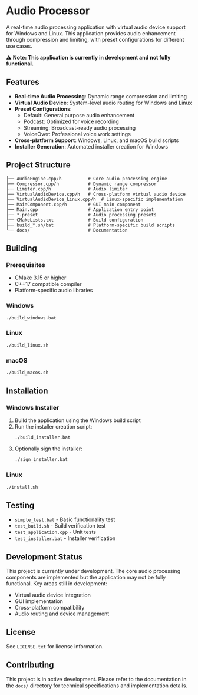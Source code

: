 # Audio Processor

A real-time audio processing application with virtual audio device support for Windows and Linux. This application provides audio enhancement through compression and limiting, with preset configurations for different use cases.

⚠️ **Note: This application is currently in development and not fully functional.**

## Features

- **Real-time Audio Processing**: Dynamic range compression and limiting
- **Virtual Audio Device**: System-level audio routing for Windows and Linux
- **Preset Configurations**: 
  - Default: General purpose audio enhancement
  - Podcast: Optimized for voice recording
  - Streaming: Broadcast-ready audio processing
  - VoiceOver: Professional voice work settings
- **Cross-platform Support**: Windows, Linux, and macOS build scripts
- **Installer Generation**: Automated installer creation for Windows

## Project Structure

```
├── AudioEngine.cpp/h          # Core audio processing engine
├── Compressor.cpp/h           # Dynamic range compressor
├── Limiter.cpp/h              # Audio limiter
├── VirtualAudioDevice.cpp/h   # Cross-platform virtual audio device
├── VirtualAudioDevice_Linux.cpp/h  # Linux-specific implementation
├── MainComponent.cpp/h        # GUI main component
├── Main.cpp                   # Application entry point
├── *.preset                   # Audio processing presets
├── CMakeLists.txt             # Build configuration
├── build_*.sh/bat             # Platform-specific build scripts
└── docs/                      # Documentation
```

## Building

### Prerequisites

- CMake 3.15 or higher
- C++17 compatible compiler
- Platform-specific audio libraries

### Windows

```bash
./build_windows.bat
```

### Linux

```bash
./build_linux.sh
```

### macOS

```bash
./build_macos.sh
```

## Installation

### Windows Installer

1. Build the application using the Windows build script
2. Run the installer creation script:
   ```bash
   ./build_installer.bat
   ```
3. Optionally sign the installer:
   ```bash
   ./sign_installer.bat
   ```

### Linux

```bash
./install.sh
```

## Testing

- `simple_test.bat` - Basic functionality test
- `test_build.sh` - Build verification test
- `test_application.cpp` - Unit tests
- `test_installer.bat` - Installer verification

## Development Status

This project is currently under development. The core audio processing components are implemented but the application may not be fully functional. Key areas still in development:

- Virtual audio device integration
- GUI implementation
- Cross-platform compatibility
- Audio routing and device management

## License

See `LICENSE.txt` for license information.

## Contributing

This project is in active development. Please refer to the documentation in the `docs/` directory for technical specifications and implementation details.